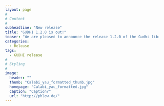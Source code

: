 ```yaml
---
layout: page
#
# Content
#
subheadline: "New release"
title: "GUDHI 1.2.0 is out!"
teaser: "We are pleased to announce the release 1.2.0 of the Gudhi library, a generic C++ library for Computational Topology and Topological Data Analysis (TDA)."
categories:
  - Release
tags:
  - GUDHI release
#
# Styling
#
image:
  header: ""
  thumb: "Calabi_yau_formatted_thumb.jpg"
  homepage: "Calabi_yau_formatted.jpg"
  caption: "Caption?"
  url: "http://phlow.de/"
---
```




 [1]: #
 [2]: #
 [3]: #
 [4]: #
 [5]: #
 [6]: #
 [7]: #
 [8]: #
 [9]: #
 [10]: #